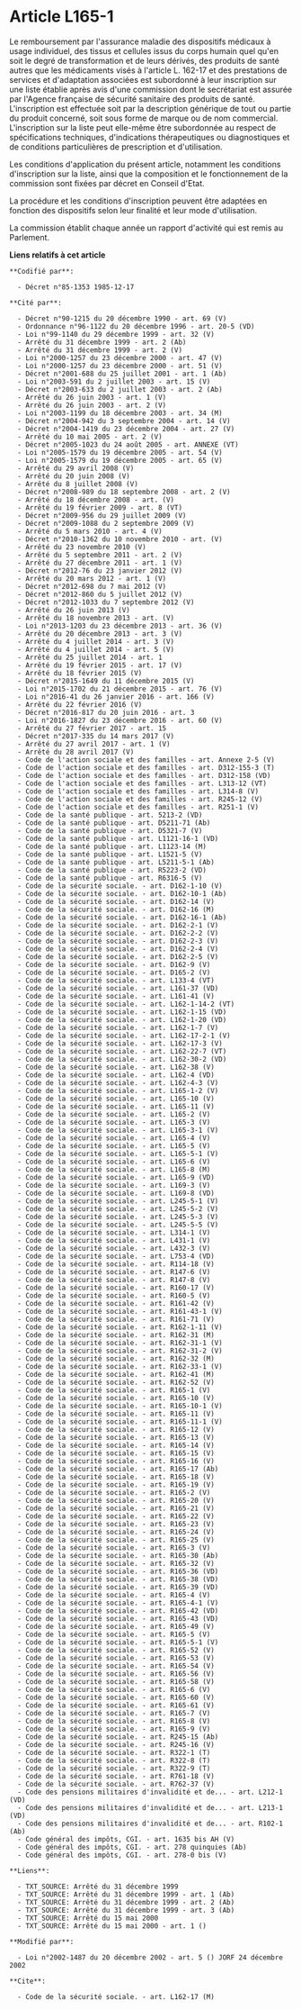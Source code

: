 # Article L165-1

Le remboursement par l'assurance maladie des dispositifs médicaux à usage individuel, des tissus et cellules issus du corps
humain quel qu'en soit le degré de transformation et de leurs dérivés, des produits de santé autres que les médicaments visés
à l'article L. 162-17 et des prestations de services et d'adaptation associées est subordonné à leur inscription sur une
liste établie après avis d'une commission dont le secrétariat est assurée par l'Agence française de sécurité sanitaire des
produits de santé. L'inscription est effectuée soit par la description générique de tout ou partie du produit concerné, soit
sous forme de marque ou de nom commercial. L'inscription sur la liste peut elle-même être subordonnée au respect de
spécifications techniques, d'indications thérapeutiques ou diagnostiques et de conditions particulières de prescription et
d'utilisation.

Les conditions d'application du présent article, notamment les conditions d'inscription sur la liste, ainsi que la
composition et le fonctionnement de la commission sont fixées par décret en Conseil d'Etat.

La procédure et les conditions d'inscription peuvent être adaptées en fonction des dispositifs selon leur finalité et leur
mode d'utilisation.

La commission établit chaque année un rapport d'activité qui est remis au Parlement.

**Liens relatifs à cet article**

	**Codifié par**:

	  - Décret n°85-1353 1985-12-17

	**Cité par**:

	  - Décret n°90-1215 du 20 décembre 1990 - art. 69 (V)
	  - Ordonnance n°96-1122 du 20 décembre 1996 - art. 20-5 (VD)
	  - Loi n°99-1140 du 29 décembre 1999 - art. 32 (V)
	  - Arrêté du 31 décembre 1999 - art. 2 (Ab)
	  - Arrêté du 31 décembre 1999 - art. 2 (V)
	  - Loi n°2000-1257 du 23 décembre 2000 - art. 47 (V)
	  - Loi n°2000-1257 du 23 décembre 2000 - art. 51 (V)
	  - Décret n°2001-688 du 25 juillet 2001 - art. 1 (Ab)
	  - Loi n°2003-591 du 2 juillet 2003 - art. 15 (V)
	  - Décret n°2003-633 du 2 juillet 2003 - art. 2 (Ab)
	  - Arrêté du 26 juin 2003 - art. 1 (V)
	  - Arrêté du 26 juin 2003 - art. 2 (V)
	  - Loi n°2003-1199 du 18 décembre 2003 - art. 34 (M)
	  - Décret n°2004-942 du 3 septembre 2004 - art. 14 (V)
	  - Décret n°2004-1419 du 23 décembre 2004 - art. 27 (V)
	  - Arrêté du 10 mai 2005 - art. 2 (V)
	  - Décret n°2005-1023 du 24 août 2005 - art. ANNEXE (VT)
	  - Loi n°2005-1579 du 19 décembre 2005 - art. 54 (V)
	  - Loi n°2005-1579 du 19 décembre 2005 - art. 65 (V)
	  - Arrêté du 29 avril 2008 (V)
	  - Arrêté du 20 juin 2008 (V)
	  - Arrêté du 8 juillet 2008 (V)
	  - Décret n°2008-989 du 18 septembre 2008 - art. 2 (V)
	  - Arrêté du 18 décembre 2008 - art. (V)
	  - Arrêté du 19 février 2009 - art. 8 (VT)
	  - Décret n°2009-956 du 29 juillet 2009 (V)
	  - Décret n°2009-1088 du 2 septembre 2009 (V)
	  - Arrêté du 5 mars 2010 - art. 4 (V)
	  - Décret n°2010-1362 du 10 novembre 2010 - art. (V)
	  - Arrêté du 23 novembre 2010 (V)
	  - Arrêté du 5 septembre 2011 - art. 2 (V)
	  - Arrêté du 27 décembre 2011 - art. 1 (V)
	  - Décret n°2012-76 du 23 janvier 2012 (V)
	  - Arrêté du 20 mars 2012 - art. 1 (V)
	  - Décret n°2012-698 du 7 mai 2012 (V)
	  - Décret n°2012-860 du 5 juillet 2012 (V)
	  - Décret n°2012-1033 du 7 septembre 2012 (V)
	  - Arrêté du 26 juin 2013 (V)
	  - Arrêté du 18 novembre 2013 - art. (V)
	  - Loi n°2013-1203 du 23 décembre 2013 - art. 36 (V)
	  - Arrêté du 20 décembre 2013 - art. 3 (V)
	  - Arrêté du 4 juillet 2014 - art. 3 (V)
	  - Arrêté du 4 juillet 2014 - art. 5 (V)
	  - Arrêté du 25 juillet 2014 - art. 1
	  - Arrêté du 19 février 2015 - art. 17 (V)
	  - Arrêté du 18 février 2015 (V)
	  - Décret n°2015-1649 du 11 décembre 2015 (V)
	  - Loi n°2015-1702 du 21 décembre 2015 - art. 76 (V)
	  - Loi n°2016-41 du 26 janvier 2016 - art. 166 (V)
	  - Arrêté du 22 février 2016 (V)
	  - Décret n°2016-817 du 20 juin 2016 - art. 3
	  - Loi n°2016-1827 du 23 décembre 2016 - art. 60 (V)
	  - Arrêté du 27 février 2017 - art. 15
	  - Décret n°2017-335 du 14 mars 2017 (V)
	  - Arrêté du 27 avril 2017 - art. 1 (V)
	  - Arrêté du 28 avril 2017 (V)
	  - Code de l'action sociale et des familles - art. Annexe 2-5 (V)
	  - Code de l'action sociale et des familles - art. D312-155-3 (T)
	  - Code de l'action sociale et des familles - art. D312-158 (VD)
	  - Code de l'action sociale et des familles - art. L313-12 (VT)
	  - Code de l'action sociale et des familles - art. L314-8 (V)
	  - Code de l'action sociale et des familles - art. R245-12 (V)
	  - Code de l'action sociale et des familles - art. R251-1 (V)
	  - Code de la santé publique - art. 5213-2 (VD)
	  - Code de la santé publique - art. D5211-71 (Ab)
	  - Code de la santé publique - art. D5321-7 (V)
	  - Code de la santé publique - art. L1121-16-1 (VD)
	  - Code de la santé publique - art. L1123-14 (M)
	  - Code de la santé publique - art. L1521-5 (V)
	  - Code de la santé publique - art. L5211-5-1 (Ab)
	  - Code de la santé publique - art. R5223-2 (VD)
	  - Code de la santé publique - art. R6316-5 (V)
	  - Code de la sécurité sociale. - art. D162-1-10 (V)
	  - Code de la sécurité sociale. - art. D162-10-1 (Ab)
	  - Code de la sécurité sociale. - art. D162-14 (V)
	  - Code de la sécurité sociale. - art. D162-16 (M)
	  - Code de la sécurité sociale. - art. D162-16-1 (Ab)
	  - Code de la sécurité sociale. - art. D162-2-1 (V)
	  - Code de la sécurité sociale. - art. D162-2-2 (V)
	  - Code de la sécurité sociale. - art. D162-2-3 (V)
	  - Code de la sécurité sociale. - art. D162-2-4 (V)
	  - Code de la sécurité sociale. - art. D162-2-5 (V)
	  - Code de la sécurité sociale. - art. D162-9 (V)
	  - Code de la sécurité sociale. - art. D165-2 (V)
	  - Code de la sécurité sociale. - art. L133-4 (VT)
	  - Code de la sécurité sociale. - art. L161-37 (VD)
	  - Code de la sécurité sociale. - art. L161-41 (V)
	  - Code de la sécurité sociale. - art. L162-1-14-2 (VT)
	  - Code de la sécurité sociale. - art. L162-1-15 (VD)
	  - Code de la sécurité sociale. - art. L162-1-20 (VD)
	  - Code de la sécurité sociale. - art. L162-1-7 (V)
	  - Code de la sécurité sociale. - art. L162-17-2-1 (V)
	  - Code de la sécurité sociale. - art. L162-17-3 (V)
	  - Code de la sécurité sociale. - art. L162-22-7 (VT)
	  - Code de la sécurité sociale. - art. L162-30-2 (VD)
	  - Code de la sécurité sociale. - art. L162-38 (V)
	  - Code de la sécurité sociale. - art. L162-4 (VD)
	  - Code de la sécurité sociale. - art. L162-4-3 (V)
	  - Code de la sécurité sociale. - art. L165-1-2 (V)
	  - Code de la sécurité sociale. - art. L165-10 (V)
	  - Code de la sécurité sociale. - art. L165-11 (V)
	  - Code de la sécurité sociale. - art. L165-2 (V)
	  - Code de la sécurité sociale. - art. L165-3 (V)
	  - Code de la sécurité sociale. - art. L165-3-1 (V)
	  - Code de la sécurité sociale. - art. L165-4 (V)
	  - Code de la sécurité sociale. - art. L165-5 (V)
	  - Code de la sécurité sociale. - art. L165-5-1 (V)
	  - Code de la sécurité sociale. - art. L165-6 (V)
	  - Code de la sécurité sociale. - art. L165-8 (M)
	  - Code de la sécurité sociale. - art. L165-9 (VD)
	  - Code de la sécurité sociale. - art. L169-3 (V)
	  - Code de la sécurité sociale. - art. L169-8 (VD)
	  - Code de la sécurité sociale. - art. L245-5-1 (V)
	  - Code de la sécurité sociale. - art. L245-5-2 (V)
	  - Code de la sécurité sociale. - art. L245-5-3 (V)
	  - Code de la sécurité sociale. - art. L245-5-5 (V)
	  - Code de la sécurité sociale. - art. L314-1 (V)
	  - Code de la sécurité sociale. - art. L431-1 (V)
	  - Code de la sécurité sociale. - art. L432-3 (V)
	  - Code de la sécurité sociale. - art. L753-4 (VD)
	  - Code de la sécurité sociale. - art. R114-18 (V)
	  - Code de la sécurité sociale. - art. R147-6 (V)
	  - Code de la sécurité sociale. - art. R147-8 (V)
	  - Code de la sécurité sociale. - art. R160-17 (V)
	  - Code de la sécurité sociale. - art. R160-5 (V)
	  - Code de la sécurité sociale. - art. R161-42 (V)
	  - Code de la sécurité sociale. - art. R161-43-1 (V)
	  - Code de la sécurité sociale. - art. R161-71 (V)
	  - Code de la sécurité sociale. - art. R162-1-11 (V)
	  - Code de la sécurité sociale. - art. R162-31 (M)
	  - Code de la sécurité sociale. - art. R162-31-1 (V)
	  - Code de la sécurité sociale. - art. R162-31-2 (V)
	  - Code de la sécurité sociale. - art. R162-32 (M)
	  - Code de la sécurité sociale. - art. R162-33-1 (V)
	  - Code de la sécurité sociale. - art. R162-41 (M)
	  - Code de la sécurité sociale. - art. R162-52 (V)
	  - Code de la sécurité sociale. - art. R165-1 (V)
	  - Code de la sécurité sociale. - art. R165-10 (V)
	  - Code de la sécurité sociale. - art. R165-10-1 (V)
	  - Code de la sécurité sociale. - art. R165-11 (V)
	  - Code de la sécurité sociale. - art. R165-11-1 (V)
	  - Code de la sécurité sociale. - art. R165-12 (V)
	  - Code de la sécurité sociale. - art. R165-13 (V)
	  - Code de la sécurité sociale. - art. R165-14 (V)
	  - Code de la sécurité sociale. - art. R165-15 (V)
	  - Code de la sécurité sociale. - art. R165-16 (V)
	  - Code de la sécurité sociale. - art. R165-17 (Ab)
	  - Code de la sécurité sociale. - art. R165-18 (V)
	  - Code de la sécurité sociale. - art. R165-19 (V)
	  - Code de la sécurité sociale. - art. R165-2 (V)
	  - Code de la sécurité sociale. - art. R165-20 (V)
	  - Code de la sécurité sociale. - art. R165-21 (V)
	  - Code de la sécurité sociale. - art. R165-22 (V)
	  - Code de la sécurité sociale. - art. R165-23 (V)
	  - Code de la sécurité sociale. - art. R165-24 (V)
	  - Code de la sécurité sociale. - art. R165-25 (V)
	  - Code de la sécurité sociale. - art. R165-3 (V)
	  - Code de la sécurité sociale. - art. R165-30 (Ab)
	  - Code de la sécurité sociale. - art. R165-32 (V)
	  - Code de la sécurité sociale. - art. R165-36 (VD)
	  - Code de la sécurité sociale. - art. R165-38 (VD)
	  - Code de la sécurité sociale. - art. R165-39 (VD)
	  - Code de la sécurité sociale. - art. R165-4 (V)
	  - Code de la sécurité sociale. - art. R165-4-1 (V)
	  - Code de la sécurité sociale. - art. R165-42 (VD)
	  - Code de la sécurité sociale. - art. R165-43 (VD)
	  - Code de la sécurité sociale. - art. R165-49 (V)
	  - Code de la sécurité sociale. - art. R165-5 (V)
	  - Code de la sécurité sociale. - art. R165-5-1 (V)
	  - Code de la sécurité sociale. - art. R165-52 (V)
	  - Code de la sécurité sociale. - art. R165-53 (V)
	  - Code de la sécurité sociale. - art. R165-54 (V)
	  - Code de la sécurité sociale. - art. R165-56 (V)
	  - Code de la sécurité sociale. - art. R165-58 (V)
	  - Code de la sécurité sociale. - art. R165-6 (V)
	  - Code de la sécurité sociale. - art. R165-60 (V)
	  - Code de la sécurité sociale. - art. R165-61 (V)
	  - Code de la sécurité sociale. - art. R165-7 (V)
	  - Code de la sécurité sociale. - art. R165-8 (V)
	  - Code de la sécurité sociale. - art. R165-9 (V)
	  - Code de la sécurité sociale. - art. R245-15 (Ab)
	  - Code de la sécurité sociale. - art. R245-16 (V)
	  - Code de la sécurité sociale. - art. R322-1 (T)
	  - Code de la sécurité sociale. - art. R322-8 (T)
	  - Code de la sécurité sociale. - art. R322-9 (T)
	  - Code de la sécurité sociale. - art. R761-18 (V)
	  - Code de la sécurité sociale. - art. R762-37 (V)
	  - Code des pensions militaires d'invalidité et de... - art. L212-1 (VD)
	  - Code des pensions militaires d'invalidité et de... - art. L213-1 (VD)
	  - Code des pensions militaires d'invalidité et de... - art. R102-1 (Ab)
	  - Code général des impôts, CGI. - art. 1635 bis AH (V)
	  - Code général des impôts, CGI. - art. 278 quinquies (Ab)
	  - Code général des impôts, CGI. - art. 278-0 bis (V)

	**Liens**:

	  - TXT_SOURCE: Arrêté du 31 décembre 1999
	  - TXT_SOURCE: Arrêté du 31 décembre 1999 - art. 1 (Ab)
	  - TXT_SOURCE: Arrêté du 31 décembre 1999 - art. 2 (Ab)
	  - TXT_SOURCE: Arrêté du 31 décembre 1999 - art. 3 (Ab)
	  - TXT_SOURCE: Arrêté du 15 mai 2000
	  - TXT_SOURCE: Arrêté du 15 mai 2000 - art. 1 ()

	**Modifié par**:

	  - Loi n°2002-1487 du 20 décembre 2002 - art. 5 () JORF 24 décembre 2002

	**Cite**:

	  - Code de la sécurité sociale. - art. L162-17 (M)
